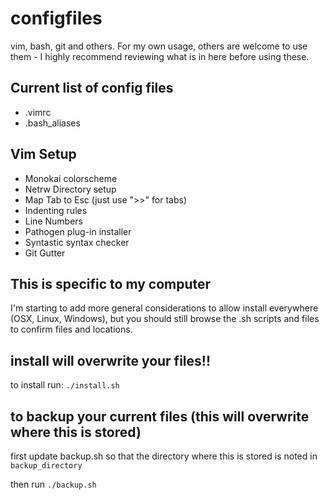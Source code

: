 # configfiles
vim, bash, git and others.
For my own usage, others are welcome to use them - I highly recommend reviewing what is in here before using these.

## Current list of config files
* .vimrc
* .bash_aliases

## Vim Setup
* Monokai colorscheme
* Netrw Directory setup
* Map Tab to Esc (just use ">>" for tabs)
* Indenting rules
* Line Numbers
* Pathogen plug-in installer
* Syntastic syntax checker
* Git Gutter


## This is specific to my computer
I'm starting to add more general considerations to allow install everywhere (OSX, Linux, Windows), but you should still browse the .sh scripts and files to confirm files and locations.

## install will overwrite your files!!
to install run:  `./install.sh`

## to backup your current files (this will overwrite where this is stored)
first update backup.sh so that the directory where this is stored is noted in `backup_directory`

then run `./backup.sh`
